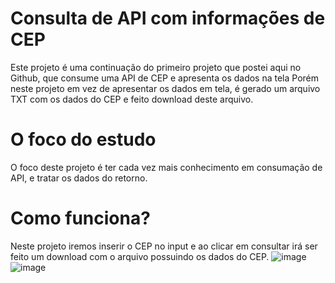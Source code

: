 # Consulta de API com informações de CEP

Este projeto é uma continuação do primeiro projeto que postei aqui no Github, que consume uma API de CEP e apresenta os dados na tela
Porém neste projeto em vez de apresentar os dados em tela, é gerado um arquivo TXT com os dados do CEP e feito download deste arquivo. 

# O foco do estudo

O foco deste projeto é ter cada vez mais conhecimento em consumação de API, e tratar os dados do retorno.

# Como funciona?

Neste projeto iremos inserir o CEP no input e ao clicar em consultar irá ser feito um download com o arquivo possuindo os dados do CEP.
![image](https://github.com/matheus-santiago/Gerar-arquivo-API-CEP/assets/54755101/dec2cc04-d1b1-444a-abd2-51b9e64af389)
![image](https://github.com/matheus-santiago/Gerar-arquivo-API-CEP/assets/54755101/8c0b7bdc-c68d-4ae9-9521-b5e55ddb8694)
